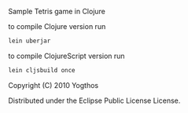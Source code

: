 Sample Tetris game in Clojure

to compile Clojure version run
```bash
lein uberjar
```
to compile ClojureScript version run
```bash
lein cljsbuild once
```


Copyright (C) 2010 Yogthos

Distributed under the Eclipse Public License License.
